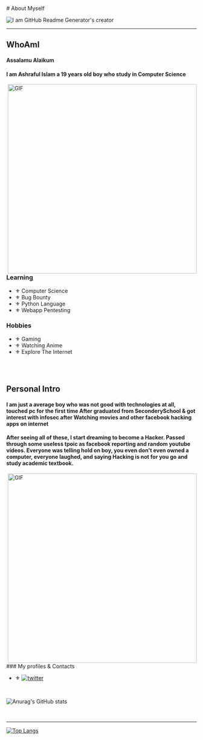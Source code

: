 </center>
# About Myself



![I am GitHub Readme Generator's creator](https://i.imgur.com/FZy6OHJ.jpeg)
<hr/></center>

## WhoAmI

#### Assalamu Alaikum
#### I am **Ashraful Islam** a 19 years old boy who study in **Computer Science**

<img hight="400" width="500" alt="GIF" align="right" src="https://c.tenor.com/lj4VOZeJTF0AAAAC/anime-boy-handsome.gif">


### Learning
- ⚜️ Computer Science
- ⚜️ Bug Bounty
- ⚜️ Python Language
- ⚜️ Webapp Pentesting

### Hobbies
- ⚜️ Gaming 
- ⚜️ Watching Anime
- ⚜️ Explore The Internet

</br>
</br>

## Personal Intro

#### I am just a average boy who was not good with technologies at all, touched pc for the first time After graduated from SeconderySchool & got interest with infosec after Watching movies and other facebook hacking apps on internet

#### After seeing all of these, I start dreaming to become a Hacker. Passed through some useless tpoic as facebook reporting and random youtube videos. Everyone was telling hold on boy, you even don't even owned a computer, everyone laughed, and saying Hacking is not for you go and study academic textbook.

<img hight="400" width="500" alt="GIF" align="right" src="https://c.tenor.com/FgETH4kGKRgAAAAC/rin-sad.gif"><br>

</br>
</br>
### My profiles & Contacts

- ⚜️ [![twitter](https://img.shields.io/badge/twitter-1DA1F2?style=for-the-badge&logo=twitter&logoColor=white)](https://twitter.com/myselfAshraful)

<br/>

![Anurag's GitHub stats](https://github-readme-stats.vercel.app/api?username=0xAgun&show_icons=true&theme=tokyonight)

<br/><hr/>

[![Top Langs](https://github-readme-stats.vercel.app/api/top-langs/?username=0xAgun)](https://github.com/anuraghazra/github-readme-stats )

<br/>
